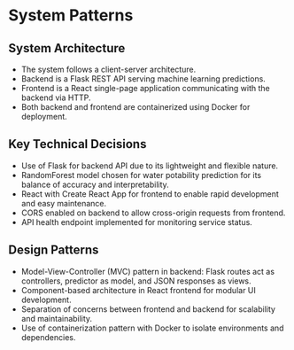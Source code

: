 # System Patterns

## System Architecture

- The system follows a client-server architecture.
- Backend is a Flask REST API serving machine learning predictions.
- Frontend is a React single-page application communicating with the backend via HTTP.
- Both backend and frontend are containerized using Docker for deployment.

## Key Technical Decisions

- Use of Flask for backend API due to its lightweight and flexible nature.
- RandomForest model chosen for water potability prediction for its balance of accuracy and interpretability.
- React with Create React App for frontend to enable rapid development and easy maintenance.
- CORS enabled on backend to allow cross-origin requests from frontend.
- API health endpoint implemented for monitoring service status.

## Design Patterns

- Model-View-Controller (MVC) pattern in backend: Flask routes act as controllers, predictor as model, and JSON
  responses as views.
- Component-based architecture in React frontend for modular UI development.
- Separation of concerns between frontend and backend for scalability and maintainability.
- Use of containerization pattern with Docker to isolate environments and dependencies.
